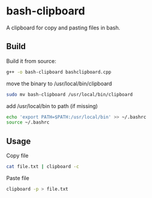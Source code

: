 # bash-clipboard
A clipboard for copy and pasting files in bash.

## Build

Build it from source:
```bash
g++ -o bash-clipboard bashclipboard.cpp
```

move the binary to /usr/local/bin/clipboard
```bash
sudo mv bash-clipboard /usr/local/bin/clipboard
```

add /usr/local/bin to path (if missing)
```bash
echo 'export PATH=$PATH:/usr/local/bin' >> ~/.bashrc
source ~/.bashrc
```

## Usage

Copy file
```bash
cat file.txt | clipboard -c 
```

Paste file
```bash
clipboard -p > file.txt
```






